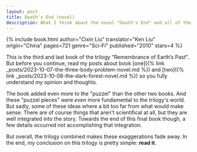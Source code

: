 ```yaml
---
layout: post
title: Death's End (novel)
description: What I think about the novel "Death's End" and all of the Rememberance of Earth's Past trilogy, known from the book "The Three-Body Problem"
---
```


{% include book.html author="Cixin Liu" translator="Ken Liu" origin="China" pages=721 genre="Sci-Fi" published="2010" stars=4 %}

This is the third and last book of the trilogy “Remembrance of Earth’s Past”. But before you continue, read my posts about book [one]({% link _posts/2023-10-07-the-three-body-problem-novel.md %}) and [two]({% link _posts/2023-10-08-the-dark-forest-novel.md %}) so you fully understand my opinion and thoughts.

The book added even more to the "puzzel" than the other two books. And these "puzzel pieces" were *even* more fundamental to the trilogy's world. But sadly, some of these ideas where a bit too far from what would make sense. There are of course things that aren't scientifical at all, but they are well integrated into the story. Towards the end of this final book though, a few details occurred not accomplishing that integration.

But overall, the trilogy combined makes these exaggerations fade away. In the end, my conclusion on this trilogy is pretty simple: **read it**.
